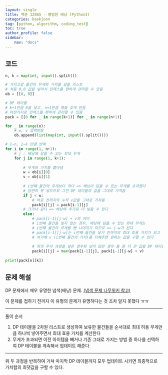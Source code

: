 ```yaml
---
layout: single
title: 백준 12865 - 평범한 배낭 (Python3)
categories: baekjoon
tag: [python, algorithm, coding_test]
toc: true 
author_profile: false
sidebar:
    nav: "docs"
---
```


## 코드

```python
n, k = map(int, input().split())

# 가지고갈 물건의 무게와 가치를 담을 리스트
# 처음 0,0 값을 넣어서 인덱스를 편하게 관리할 수 있음
ob = [[0, 0]]

# DP 테이블
# k+1만큼 0을 넣고, n+1만큼 행을 갖게 만듬
# 마찬가지로 인덱스를 편하게 관리할 수 있음
pack = [[0 for _ in range(k+1)] for _ in range(n+1)]

for _ in range(n):
    # w, v 입력받음
    ob.append(list(map(int, input().split())))

# 1~n, 1~k 만큼 반복
for i in range(1, n+1):
    # j : 배낭에 담을 수 있는 최대 무게
    for j in range(1, k+1):
        
        # 무게와 가치를 뽑아냄
        w = ob[i][0]
        v = ob[i][1]
        
        # i번째 물건의 무게보다 작다 => 배낭이 담을 수 있는 무게를 초과했다
        # 당연히 못 넣으므로 그전 DP 테이블의 값을 그대로 가져옴
        if j < w:
            # 바로 전까지의 누적 v값을 그대로 가져옴
            pack[i][j] = pack[i-1][j]
        # 크거나 같다 => 배낭에 추가로 더 넣을 수 있다
        else:
            # pack[i-1][j-w] + v의 의미
            # i번째 물건을 넣지 않는 경우, 배낭에 담을 수 있는 최대 무게는 
            # i번째 물건의 무게를 뺀 나머지가 되므로 => j-w가 된다
            # pack[i-1][j-w]는 i번째 물건을 넣기 전까지의 최대 효용 가치가 되고
            # 여기에 v (i번째 물건의 가치)를 더해주면 원하는 값을 구할 수 있다
            
            # 위의 주석 과정을 넣은 경우와 넣지 않은 경우 둘 중 더 큰 값을 DP 테이블에 업데이트 해줌
            pack[i][j] = max(pack[i-1][j], pack[i-1][j-w] + v)
            
print(pack[n][k])
```



## 문제 해설

DP 문제에서 매우 유명한 냅색(배낭) 문제. [(냅색 문제 나무위키 참고)](https://namu.wiki/w/%EB%B0%B0%EB%82%AD%20%EB%AC%B8%EC%A0%9C)

이 문제를 접하기 전까지 이 유형의 문제가 유명하다는 것 조차 알지 못했다 ㅠㅠ

---

풀이 순서

1. DP 테이블을 2차원 리스트로 생성하여 보유한 물건들을 순서대로 최대 허용 무게만큼 하나씩 넣어주면서 최대 효용 가치를 계산한다
2. 무게가 초과되면 이전 아이템을 빼거나 기존 그대로 가지는 방법 중 하나를 선택하여 DP 테이블을 계속해서 업데이트 해준다

---

위 두 과정을 반복하여 거쳐 마지막 DP 테이블까지 모두 업데이트 시키면 최종적으로 가치합의 최댓값을 구할 수 있다.
